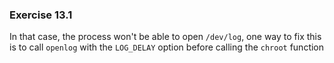 ### Exercise 13.1

In that case, the process won't be able to open `/dev/log`, one way to fix this is to call `openlog` with the `LOG_DELAY` option before calling the `chroot` function
